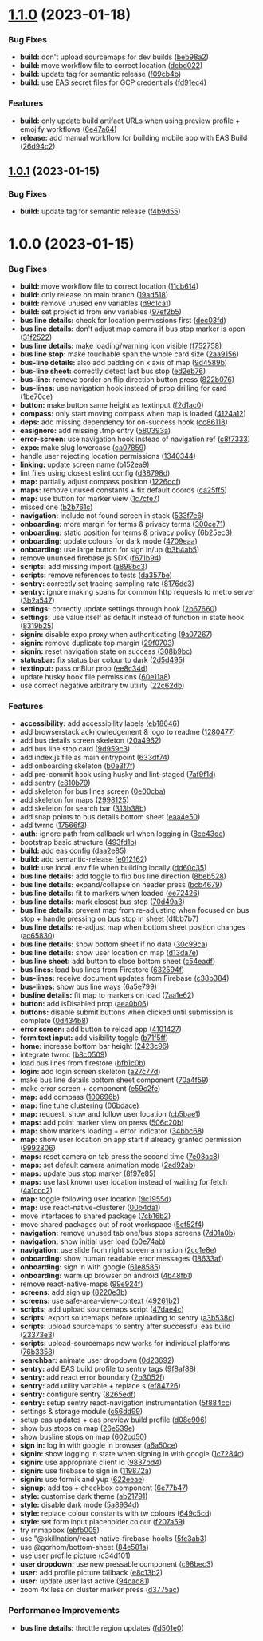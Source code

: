 # [1.1.0](https://github.com/danshilm/MoBouzer/compare/mobile-app@v1.0.1...mobile-app@v1.1.0) (2023-01-18)


### Bug Fixes

* **build:** don't upload sourcemaps for dev builds ([beb98a2](https://github.com/danshilm/MoBouzer/commit/beb98a27a1313d8c340f45f7f191790668982749))
* **build:** move workflow file to correct location ([dcbd022](https://github.com/danshilm/MoBouzer/commit/dcbd0227899a51b6b5088392b8597bffc18c480a))
* **build:** update tag for semantic release ([f09cb4b](https://github.com/danshilm/MoBouzer/commit/f09cb4b84dc8be529bcd9956fc6b3e78b57880b2))
* **build:** use EAS secret files for GCP credentials ([fd91ec4](https://github.com/danshilm/MoBouzer/commit/fd91ec46167534926db0f7d783d76cda370f71b7))


### Features

* **build:** only update build artifact URLs when using preview profile + emojify workflows ([6e47a64](https://github.com/danshilm/MoBouzer/commit/6e47a640db29cc0a4212729d79e23ee1a5470cbe))
* **release:** add manual workflow for building mobile app with EAS Build ([26d94c2](https://github.com/danshilm/MoBouzer/commit/26d94c2592d68873e24ecdefca58b5c532a0fdf8))

## [1.0.1](https://github.com/danshilm/MoBouzer/compare/mobile-app@v1.0.0...mobile-app@v1.0.1) (2023-01-15)


### Bug Fixes

* **build:** update tag for semantic release ([f4b9d55](https://github.com/danshilm/MoBouzer/commit/f4b9d554614f08a260643780d1fcaf3e8555609f))

# 1.0.0 (2023-01-15)


### Bug Fixes

* **build:** move workflow file to correct location ([11cb614](https://github.com/danshilm/MoBouzer/commit/11cb6148cbf591ec9d6d2b79a91d2c07c7a0b00f))
* **build:** only release on main branch ([19ad518](https://github.com/danshilm/MoBouzer/commit/19ad5186064b139ea9418ff414ae3e9f9fcbfe23))
* **build:** remove unused env variables ([d9c1ca1](https://github.com/danshilm/MoBouzer/commit/d9c1ca1f15a15678ea34ed199d5efb6d8bcb8534))
* **build:** set project id from env variables ([97ef2b5](https://github.com/danshilm/MoBouzer/commit/97ef2b5973d592983f17825c336945df577fc440))
* **bus line details:** check for location permissions first ([dec03fd](https://github.com/danshilm/MoBouzer/commit/dec03fd62e458c62920dd350d9da6f155d496231))
* **bus line details:** don't adjust map camera if bus stop marker is open ([31f2522](https://github.com/danshilm/MoBouzer/commit/31f252238b86ecec59b71455b5409aee5afa2518))
* **bus line details:** make loading/warning icon visible ([f752758](https://github.com/danshilm/MoBouzer/commit/f7527583479f4ce67b76eb24e6177a8833a3084f))
* **bus line stop:** make touchable span the whole card size ([2aa9156](https://github.com/danshilm/MoBouzer/commit/2aa9156eb22fbe92d03d232e975c23ea509a5973))
* **bus-line details:** also add padding on x axis of map ([9d4589b](https://github.com/danshilm/MoBouzer/commit/9d4589bb547c0f050954c44daef39fda6c825b53))
* **bus-line sheet:** correctly detect last bus stop ([ed2eb76](https://github.com/danshilm/MoBouzer/commit/ed2eb76b0987c67b38b6bc7fd5994855ba7c4cfa))
* **bus-line:** remove border on flip direction button press ([822b076](https://github.com/danshilm/MoBouzer/commit/822b0765ec8354e41fdb6192afaf73d66f764e36))
* **bus-lines:** use navigation hook instead of prop drilling for card ([1be70ce](https://github.com/danshilm/MoBouzer/commit/1be70ceb5954c797cfbc4dbc84adde2d5c613903))
* **button:** make button same height as textinput ([f2d1ac0](https://github.com/danshilm/MoBouzer/commit/f2d1ac04afe93d074ab6d506d653a1095741391d))
* **compass:** only start moving compass when map is loaded ([4124a12](https://github.com/danshilm/MoBouzer/commit/4124a128f97c80a117f102e6ae01cc36abdb69d9))
* **deps:** add missing dependency for on-success hook ([cc86118](https://github.com/danshilm/MoBouzer/commit/cc86118a472d48827e1b9581f0ee15e5a60ecbed))
* **easignore:** add missing .tmp entry ([580393a](https://github.com/danshilm/MoBouzer/commit/580393af271b6f005bd13c595cbe889e17cb07fd))
* **error-screen:** use navigation hook instead of navigation ref ([c8f7333](https://github.com/danshilm/MoBouzer/commit/c8f7333ab2f5ebcfb937e1513974c7b9be7baa33))
* **expo:** make slug lowercase ([ca07859](https://github.com/danshilm/MoBouzer/commit/ca078599b4484847d1034383353c3b6855275fcf))
* handle user rejecting location permissions ([1340344](https://github.com/danshilm/MoBouzer/commit/1340344e5a919577ae4468250e678b7b1c0e9b8d))
* **linking:** update screen name ([b152ea9](https://github.com/danshilm/MoBouzer/commit/b152ea92f3727dbe7d81412a6479cc64afe8faf6))
* lint files using closest eslint config ([d38798d](https://github.com/danshilm/MoBouzer/commit/d38798dc6f2a532570928db96b4a8e360ab3a4b1))
* **map:** partially adjust compass position ([1226dcf](https://github.com/danshilm/MoBouzer/commit/1226dcf0c450bb82cfffdabe6542f44bbc3bf244))
* **maps:** remove unused constants + fix default coords ([ca25ff5](https://github.com/danshilm/MoBouzer/commit/ca25ff5d15f531627a3f7544bfb36ff6335aaa1f))
* **map:** use button for marker view ([1c7cfe7](https://github.com/danshilm/MoBouzer/commit/1c7cfe71b7de76db3f060633ebd87620f2ba3636))
* missed one ([b2b761c](https://github.com/danshilm/MoBouzer/commit/b2b761cde25e9d479dfe4e25f5c104f92ad91112))
* **navigation:** include not found screen in stack ([533f7e6](https://github.com/danshilm/MoBouzer/commit/533f7e661513c049f4bc781c2d22c705c3da177e))
* **onboarding:** more margin for terms & privacy terms ([300ce71](https://github.com/danshilm/MoBouzer/commit/300ce71ffd003a90aaf90a457e5e4a395e0ee4f9))
* **onboarding:** static position for terms & privacy policy ([6b25ec3](https://github.com/danshilm/MoBouzer/commit/6b25ec376ab9a18c30b63340723a153580a3b2e8))
* **onboarding:** update colours for dark mode ([4709eaa](https://github.com/danshilm/MoBouzer/commit/4709eaa6f77e1e8664ad9a355db1981300efd0a5))
* **onboarding:** use large button for sign in/up ([b3b4ab5](https://github.com/danshilm/MoBouzer/commit/b3b4ab591a351ade05277ba00794d0530b19aa3a))
* remove ununsed firebase js SDK ([f671b94](https://github.com/danshilm/MoBouzer/commit/f671b9467f0a4060759153e247c3a662cfba64cd))
* **scripts:** add missing import ([a898bc3](https://github.com/danshilm/MoBouzer/commit/a898bc312ebd88c85afef9ca817f2145b10ebe8c))
* **scripts:** remove references to tests ([da357be](https://github.com/danshilm/MoBouzer/commit/da357beb0da784e6ad4aeb7c149838fb16cb2518))
* **sentry:** correctly set tracing sampling rate ([8176dc3](https://github.com/danshilm/MoBouzer/commit/8176dc3c4328488daf267d50ca9ef89e66a9e135))
* **sentry:** ignore making spans for common http requests to metro server ([3b2a547](https://github.com/danshilm/MoBouzer/commit/3b2a5474c3b80065043c73520a16c36c0a15f1d3))
* **settings:** correctly update settings through hook ([2b67660](https://github.com/danshilm/MoBouzer/commit/2b676608fe8953e277db6561ed59737ce5aab4fd))
* **settings:** use value itself as default instead of function in state hook ([8319b25](https://github.com/danshilm/MoBouzer/commit/8319b2539aaadab6b0fa02206de540c049c676a1))
* **signin:** disable expo proxy when authenticating ([9a07267](https://github.com/danshilm/MoBouzer/commit/9a07267989c8e01f5b370f2dafda9f561b800cc3))
* **signin:** remove duplicate top margin ([29f0703](https://github.com/danshilm/MoBouzer/commit/29f07036ddfec905701fdc3542b0c9a45d586f15))
* **signin:** reset navigation state on success ([308b9bc](https://github.com/danshilm/MoBouzer/commit/308b9bcd51097aa29deae9cd89b4e0978926faab))
* **statusbar:** fix status bar colour to dark ([2d5d495](https://github.com/danshilm/MoBouzer/commit/2d5d4954de00335ecda8545d2f9210c721853bfa))
* **textinput:** pass onBlur prop ([ee8c34d](https://github.com/danshilm/MoBouzer/commit/ee8c34d05d3821cddc08b2f81885cdc0b74e506a))
* update husky hook file permissions ([60e11a8](https://github.com/danshilm/MoBouzer/commit/60e11a82754ea97eb47742760608aee2dda70dea))
* use correct negative arbitrary tw utility ([22c62db](https://github.com/danshilm/MoBouzer/commit/22c62db74e57169d1925f05944b3c5e1b011adb7))


### Features

* **accessibility:** add accessibility labels ([eb18646](https://github.com/danshilm/MoBouzer/commit/eb18646fb7fd609d436fba55f62c83b0bc39df1c))
* add browserstack acknowledgement & logo to readme ([1280477](https://github.com/danshilm/MoBouzer/commit/1280477ca7dc72be591fa069fc2a5ec7663f54c1))
* add bus details screen skeleton ([20a4962](https://github.com/danshilm/MoBouzer/commit/20a4962967e42fd16c274773b7a75b49c25059a7))
* add bus line stop card ([9d959c3](https://github.com/danshilm/MoBouzer/commit/9d959c32ebd013008f427d57d765ea256706fd13))
* add index.js file as main entrypoint ([633df74](https://github.com/danshilm/MoBouzer/commit/633df740c8045f8dfb56c6c85e0dc4fd26cfa8fa))
* add onboarding skeleton ([b0e3f7f](https://github.com/danshilm/MoBouzer/commit/b0e3f7f244891ac232e96ee804e1ef773d9ce582))
* add pre-commit hook using husky and lint-staged ([7af9f1d](https://github.com/danshilm/MoBouzer/commit/7af9f1d84a0c10eb22d07c53edaa72c687f3d19c))
* add sentry ([c810b79](https://github.com/danshilm/MoBouzer/commit/c810b7938784cfe70e6f65ce29e9153f6ddaae50))
* add skeleton for bus lines screen ([0e00cba](https://github.com/danshilm/MoBouzer/commit/0e00cba96e5da6cad4a1065613c844edf1b91efa))
* add skeleton for maps ([2998125](https://github.com/danshilm/MoBouzer/commit/2998125154b6dc9db6a18d0a07ea7e3e075de415))
* add skeleton for search bar ([313b38b](https://github.com/danshilm/MoBouzer/commit/313b38b08c24ebfb64dfec267b94978e77c64e1c))
* add snap points to bus details bottom sheet ([eaa4e50](https://github.com/danshilm/MoBouzer/commit/eaa4e50ccd97130ebe59067c0d43550838192bf3))
* add twrnc ([17566f3](https://github.com/danshilm/MoBouzer/commit/17566f3b5e312d0770d8beab7068c39445ed2015))
* **auth:** ignore path from callback url when logging in ([8ce43de](https://github.com/danshilm/MoBouzer/commit/8ce43defee351fc788280e905fe5e617566536ee))
* bootstrap basic structure ([493fd1b](https://github.com/danshilm/MoBouzer/commit/493fd1b54eef327c04594b8f6c2a035267b0f2ce))
* **build:** add eas config ([daa2e85](https://github.com/danshilm/MoBouzer/commit/daa2e852b81fb3e72710cea93c8733ea01b9641e))
* **build:** add semantic-release ([e012162](https://github.com/danshilm/MoBouzer/commit/e0121627f2b19ea6160af6f2c5df9c671fe38b9b))
* **build:** use local .env file when building locally ([dd60c35](https://github.com/danshilm/MoBouzer/commit/dd60c35e87a4a6012fba993c4072f85a17f98636))
* **bus line details:** add toggle to flip bus line direction ([8beb528](https://github.com/danshilm/MoBouzer/commit/8beb528c4befcd900dc42c0fac9f6794fc1d1029))
* **bus line details:** expand/collapse on header press ([bcb4679](https://github.com/danshilm/MoBouzer/commit/bcb46795e8ba82f75b28e0a08f1b6a93f2ac539b))
* **bus line details:** fit to markers when loaded ([ee72426](https://github.com/danshilm/MoBouzer/commit/ee7242619fe208e0dfe61bd282589e660cf88d02))
* **bus line details:** mark closest bus stop ([70d49a3](https://github.com/danshilm/MoBouzer/commit/70d49a36e3ccee1d79302078b1d8ab3606fafdb7))
* **bus line details:** prevent map from re-adjusting when focused on bus stop + handle pressing on bus stop in sheet ([dfbb7b7](https://github.com/danshilm/MoBouzer/commit/dfbb7b7515722a422288eb19942e70f38a2769ce))
* **bus line details:** re-adjust map when bottom sheet position changes ([ac65830](https://github.com/danshilm/MoBouzer/commit/ac6583003110817f146f96808be3afb7987f90c0))
* **bus line details:** show bottom sheet if no data ([30c99ca](https://github.com/danshilm/MoBouzer/commit/30c99ca8792ae96ed66ed5651ad10e1b55a16452))
* **bus line details:** show user location on map ([d13da7e](https://github.com/danshilm/MoBouzer/commit/d13da7e88e8f84094419b739f1b5539ba579a224))
* **bus line sheet:** add button to close bottom sheet ([c54eadf](https://github.com/danshilm/MoBouzer/commit/c54eadf656b42df6ca64abcd48add0c0ae4569f3))
* **bus lines:** load bus lines from Firestore ([632594f](https://github.com/danshilm/MoBouzer/commit/632594f71071bb46da00a318411dc122ac1fcf40))
* **bus-lines:** receive document updates from Firebase ([c38b384](https://github.com/danshilm/MoBouzer/commit/c38b384c1e84bdd38e1e025016edcf7e026ca017))
* **bus-lines:** show bus line ways ([6a5e799](https://github.com/danshilm/MoBouzer/commit/6a5e799bca14004827cf8e3c330a6d98c7d20fee))
* **busline details:** fit map to markers on load ([7aa1e62](https://github.com/danshilm/MoBouzer/commit/7aa1e62b46d1ece5f7fe19831999c2140171d5d0))
* **button:** add isDisabled prop ([aea0b06](https://github.com/danshilm/MoBouzer/commit/aea0b06d67548ecd92b2857783029658cf56457c))
* **buttons:** disable submit buttons when clicked until submission is complete ([0d434b8](https://github.com/danshilm/MoBouzer/commit/0d434b84eb7b29e48975dadc2c6995e1cf8b65f7))
* **error screen:** add button to reload app ([4101427](https://github.com/danshilm/MoBouzer/commit/41014272be89051edb7dcd736fc8c41c161b6e89))
* **form text input:** add visibility toggle ([b71f5ff](https://github.com/danshilm/MoBouzer/commit/b71f5fffe2af9da739b8d77a6c63566f4410bf80))
* **home:** increase bottom bar height ([2423c96](https://github.com/danshilm/MoBouzer/commit/2423c9661f2a880f44c65ea7040a99d51105789c))
* integrate twrnc ([b8c0509](https://github.com/danshilm/MoBouzer/commit/b8c05094befc9f11cd8b9c5e2d72cb948ddb17ce))
* load bus lines from firestore ([bfb1c0b](https://github.com/danshilm/MoBouzer/commit/bfb1c0b3b0a1cc51402c5e46351c26cedb7920d2))
* **login:** add login screen skeleton ([a27c77d](https://github.com/danshilm/MoBouzer/commit/a27c77d4ee2ed87f03a44c3a9f6f56a5371401df))
* make bus line details bottom sheet component ([70a4f59](https://github.com/danshilm/MoBouzer/commit/70a4f595836770a929fe61601625fcc550200dd5))
* make error screen + component ([e59c2fe](https://github.com/danshilm/MoBouzer/commit/e59c2fecdd0c211d3432038c11117a89d95b3539))
* **map:** add compass ([100696b](https://github.com/danshilm/MoBouzer/commit/100696b82d8cfa833806c3505173008c073de77f))
* **map:** fine tune clustering ([06bdace](https://github.com/danshilm/MoBouzer/commit/06bdace5f6ca130951bb2e992ef3a53927d989d9))
* **map:** request, show and follow user location ([cb5bae1](https://github.com/danshilm/MoBouzer/commit/cb5bae19fbe9866b091485aaadf77b68706ce3aa))
* **maps:** add point marker view on press ([506c20b](https://github.com/danshilm/MoBouzer/commit/506c20bc82928ccb65767b64f2b2daf985e5c932))
* **map:** show markers loading + error indicator ([34bbc68](https://github.com/danshilm/MoBouzer/commit/34bbc689669998b53ce6adf93c08d7e9d237b59f))
* **map:** show user location on app start if already granted permission ([9992806](https://github.com/danshilm/MoBouzer/commit/9992806d0e61247fa4576a0dbaf3b7a08efa0cb6))
* **maps:** reset camera on tab press the second time ([7e08ac8](https://github.com/danshilm/MoBouzer/commit/7e08ac8e64ea51e8d13e4a32f3344aefd6c90e18))
* **maps:** set default camera animation mode ([2ad92ab](https://github.com/danshilm/MoBouzer/commit/2ad92ab6278878b895e92c67af10807771bb0161))
* **maps:** update bus stop marker ([8f97e85](https://github.com/danshilm/MoBouzer/commit/8f97e8505592151b1046290263faea0f75885626))
* **maps:** use last known user location instead of waiting for fetch ([4a1ccc2](https://github.com/danshilm/MoBouzer/commit/4a1ccc200fecbca323d11d7768640aa95dc333a6))
* **map:** toggle following user location ([9c1955d](https://github.com/danshilm/MoBouzer/commit/9c1955dc07edef4dcb12e9a60013f6d26010dd1a))
* **map:** use react-native-clusterer ([00b4da1](https://github.com/danshilm/MoBouzer/commit/00b4da158b75a40a6a78b18ce278d9e62767689e))
* move interfaces to shared package ([7cb16b2](https://github.com/danshilm/MoBouzer/commit/7cb16b2e8ce34dbdf0ea284826985bb4ee81cdb3))
* move shared packages out of root workspace ([5cf52f4](https://github.com/danshilm/MoBouzer/commit/5cf52f4408d725349b90b3516f08caafb6741691))
* **navigation:** remove unused tab one/bus stops screens ([7d01a0b](https://github.com/danshilm/MoBouzer/commit/7d01a0b95a34a3c051221c76b8839b788755fa96))
* **navigation:** show initial user load ([b0e74ab](https://github.com/danshilm/MoBouzer/commit/b0e74abebc1a5ca79af3d25a1d62e0c1e9ef0352))
* **navigation:** use slide from right screen animation ([2cc1e8e](https://github.com/danshilm/MoBouzer/commit/2cc1e8e99c84bc3bde404825be107f69a0f1bad8))
* **onboarding:** show human readable error messages ([18633af](https://github.com/danshilm/MoBouzer/commit/18633af0f400b06089f153e5c76d36864c181f2d))
* **onboarding:** sign in with google ([61e8585](https://github.com/danshilm/MoBouzer/commit/61e858515b8ecb4189be28324910a89ba5027727))
* **onboarding:** warm up browser on android ([4b48fb1](https://github.com/danshilm/MoBouzer/commit/4b48fb1c9f7d891e22de58dfc4eb48f186e9674a))
* remove react-native-maps ([99e924f](https://github.com/danshilm/MoBouzer/commit/99e924f227ebc0faf8a0804c0107bdc791a9102a))
* **screens:** add sign up ([8220e3b](https://github.com/danshilm/MoBouzer/commit/8220e3bf099da67a431df2fe1df97ea5d890da9e))
* **screens:** use safe-area-view-context ([49261b2](https://github.com/danshilm/MoBouzer/commit/49261b282599b25aa021ba20505ad6eb0c54a3b4))
* **scripts:** add upload sourcemaps script ([47dae4c](https://github.com/danshilm/MoBouzer/commit/47dae4c41f206fae737bd186bb595dd60b7aeee4))
* **scripts:** export soucemaps before uploading to sentry ([a3b538c](https://github.com/danshilm/MoBouzer/commit/a3b538c482b614ec514c1063c6d6bf3ab7491bee))
* **scripts:** upload sourcemaps to sentry after successful eas build ([23373e3](https://github.com/danshilm/MoBouzer/commit/23373e32eb5f526a52a26a968c552c67210e8931))
* **scripts:** upload-sourcemaps now works for individual platforms ([76b3358](https://github.com/danshilm/MoBouzer/commit/76b3358fe1e755e9fb953ff5aa1224b85adc3b5b))
* **searchbar:** animate user dropdown ([0d23692](https://github.com/danshilm/MoBouzer/commit/0d2369299d919ad76767b329df90b8d6a28b7d88))
* **sentry:** add EAS build profile to sentry tags ([9f8af88](https://github.com/danshilm/MoBouzer/commit/9f8af8861da8cb1b194717a916b26f8977dafb5d))
* **sentry:** add react error boundary ([2b3052f](https://github.com/danshilm/MoBouzer/commit/2b3052f72d5f93a0d43e2d45716793bc0329c948))
* **sentry:** add utility variable + replace s ([ef84726](https://github.com/danshilm/MoBouzer/commit/ef84726af625a020ebb533477827ceeb500d1842))
* **sentry:** configure sentry ([8265edf](https://github.com/danshilm/MoBouzer/commit/8265edfd9e2ed63b0543a629b78d517b1c7d476b))
* **sentry:** setup sentry react-navigation instrumentation ([5f884cc](https://github.com/danshilm/MoBouzer/commit/5f884ccd36f4dc6bbf86bca7d795779759d9d09e))
* settings & storage module ([c56dd99](https://github.com/danshilm/MoBouzer/commit/c56dd99a4a332aeea5d8dba0c4f6a23bdd21a9da))
* setup eas updates + eas preview build profile ([d08c906](https://github.com/danshilm/MoBouzer/commit/d08c906765f200b6479949e20a1c15984e5f8a77))
* show bus stops on map ([26e539e](https://github.com/danshilm/MoBouzer/commit/26e539e6d39de31e2dc68bb4e11be730586f6f2e))
* show busline stops on map ([602cd50](https://github.com/danshilm/MoBouzer/commit/602cd50bdd38e9e1da212c5ced01ab173b6f565f))
* **sign in:** log in with google in browser ([a6a50ce](https://github.com/danshilm/MoBouzer/commit/a6a50ce74f13689e8b185502fadd9261eee82afb))
* **signin:** show logging in state when signing in with google ([1c7284c](https://github.com/danshilm/MoBouzer/commit/1c7284ca396d963ac4ba7a1dc47350df12df232a))
* **signin:** use appropriate client id ([9837bd4](https://github.com/danshilm/MoBouzer/commit/9837bd4d65ce20d4b4621de3aa4388724106b819))
* **signin:** use firebase to sign in ([119872a](https://github.com/danshilm/MoBouzer/commit/119872a00d39a2e8bf73c5e276c9dd3587066361))
* **signin:** use formik and yup ([622eeae](https://github.com/danshilm/MoBouzer/commit/622eeae265ea4c7f53890d2d3d9df36dbfad04d8))
* **signup:** add tos + checkbox component ([6e77b47](https://github.com/danshilm/MoBouzer/commit/6e77b47ec0e84c385e48ad280f0ff7b3e75f0c73))
* **style:** customise dark theme ([ab21791](https://github.com/danshilm/MoBouzer/commit/ab21791e600786de82f1edc26cca1018a9f251d0))
* **style:** disable dark mode ([5a8934d](https://github.com/danshilm/MoBouzer/commit/5a8934d43dc1a2222fdc33c8a2c9aff8ecc8ae7e))
* **style:** replace colour constants with tw colours ([649c5cd](https://github.com/danshilm/MoBouzer/commit/649c5cd8236f5999ba011a9baf07cad09bcd10c3))
* **style:** set form input placeholder colour ([f207a59](https://github.com/danshilm/MoBouzer/commit/f207a596bb8ddb3f86aaf4d7748bda5a06897b58))
* try rnmapbox ([ebfb005](https://github.com/danshilm/MoBouzer/commit/ebfb0056d305fb99bfa899ffce4402e144c9b742))
* use "@skillnation/react-native-firebase-hooks ([5fc3ab3](https://github.com/danshilm/MoBouzer/commit/5fc3ab3505601958b49fc51c56cf7b5c32e12e2e))
* use @gorhom/bottom-sheet ([84e581a](https://github.com/danshilm/MoBouzer/commit/84e581aa1cc4a931117e6cd55bc1b07c25e0d26f))
* use user profile picture ([c34d101](https://github.com/danshilm/MoBouzer/commit/c34d101650c0e0851cba0eea0c55c3b94892bb03))
* **user dropdown:** use new pressable component ([c98bec3](https://github.com/danshilm/MoBouzer/commit/c98bec349f748ba01acb511825ebe7868f2968de))
* **user:** add profile picture fallback ([e8c13b2](https://github.com/danshilm/MoBouzer/commit/e8c13b24381b58de997c7a9ad5eeda130ee13822))
* **user:** update user last active ([94cad81](https://github.com/danshilm/MoBouzer/commit/94cad819456ece893081cf3c8e91303b3753a942))
* zoom 4x less on cluster marker press ([d3775ac](https://github.com/danshilm/MoBouzer/commit/d3775ac402cf312f07134729486f34273612c919))


### Performance Improvements

* **bus line details:** throttle region updates ([fd501e0](https://github.com/danshilm/MoBouzer/commit/fd501e06ab7c17dc27ca2661f275e323c565bb39))
